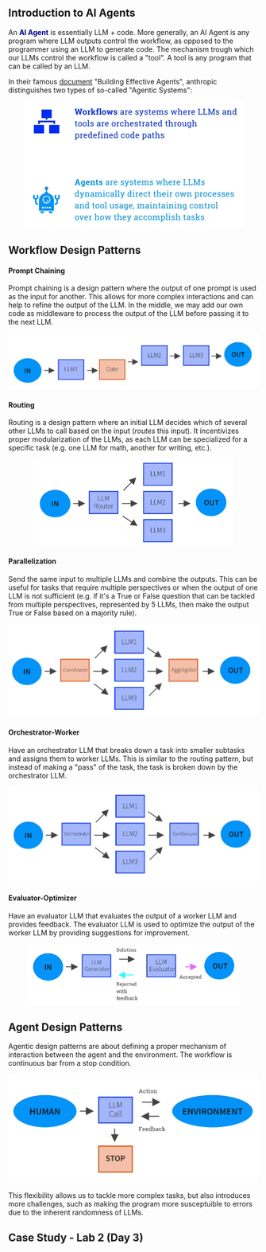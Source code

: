 ## Introduction to AI Agents

An **<font color='darkblue'>AI Agent</font>** is essentially LLM + code. More generally, an AI Agent is any program where LLM outputs control the workflow, as opposed to the programmer using an LLM to generate code. The mechanism trough which our LLMs control the workflow is called a "tool". A tool is any program that can be called by an LLM. 

In their famous [document](https://www.anthropic.com/engineering/building-effective-agents) "Building Effective Agents", anthropic distinguishes two types of so-called "Agentic Systems":

<center>

![alt text](image-1.png)

</center>

## Workflow Design Patterns

#### Prompt Chaining

Prompt chaining is a design pattern where the output of one prompt is used as the input for another. This allows for more complex interactions and can help to refine the output of the LLM. In the middle, we may add our own code as middleware to process the output of the LLM before passing it to the next LLM.

<center>

![alt text](image-2.png)

</center>

#### Routing 

Routing is a design pattern where an initial LLM decides which of several other LLMs to call based on the input (*routes* this input). It incentivizes proper modularization of the LLMs, as each LLM can be specialized for a specific task (e.g. one LLM for math, another for writing, etc.). 

<center>

![alt text](image-3.png)

</center>

#### Parallelization 

Send the same input to multiple LLMs and combine the outputs. This can be useful for tasks that require multiple perspectives or when the output of one LLM is not sufficient (e.g. if it's a True or False question that can be tackled from multiple perspectives, represented by 5 LLMs, then make the output True or False based on a majority rule).

<center>

![alt text](image-4.png)

</center>

#### Orchestrator-Worker

Have an orchestrator LLM that breaks down a task into smaller subtasks and assigns them to worker LLMs. This is similar to the routing pattern, but instead of making a "pass" of the task, the task is broken down by the orchestrator LLM. 

<center>

![alt text](image-5.png)

</center>


#### Evaluator-Optimizer

Have an evaluator LLM that evaluates the output of a worker LLM and provides feedback. The evaluator LLM is used to optimize the output of the worker LLM by providing suggestions for improvement.

<center>

![alt text](image-6.png)

</center>


## Agent Design Patterns 

Agentic design patterns are about defining a proper mechanism of interaction between the agent and the environment. The workflow is continuous bar from a stop condition.

<center>

![alt text](image-8.png)

</center>

This flexibility allows us to tackle more complex tasks, but also introduces more challenges, such as making the program more susceptuible to errors due to the inherent randomness of LLMs. 

## Case Study - Lab 2 (Day 3)

